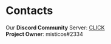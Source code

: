 # Contacts

Our **Discord Community** Server: [CLICK](https://discord.gg/XHesK4z)\
**Project Owner**: misticos#2334